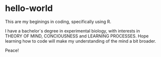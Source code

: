 # hello-world
This are my beginings in coding, specifically using R. 

I have a bachelor´s degree in experimental biology, with interests in THEORY OF MIND, CONCIOUSNESS and LEARNING PROCESSES.
Hope learning how to code will make my understanding of the mind a bit broader. 

Peace!
